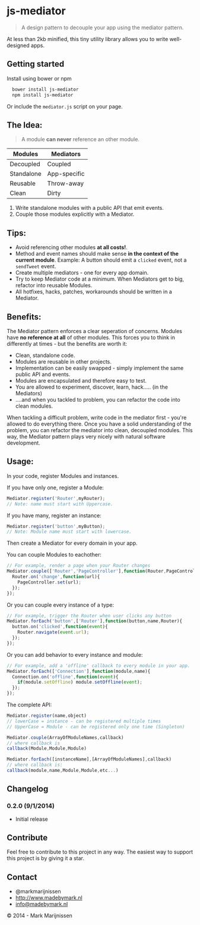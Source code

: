 js-mediator
===============

> A design pattern to decouple your app using the mediator pattern.

At less than 2kb minified, this tiny utility library allows you to write well-designed apps.

## Getting started

Install using bower or npm

```bash
  bower install js-mediator
  npm install js-mediator
```

Or include the `mediator.js` script on your page.

## The Idea:

> A module **can never** reference an other module.

| Modules | Mediators|
|---------|----------|
| Decoupled| Coupled |
| Standalone | App-specific|
| Reusable | Throw-away|
| Clean | Dirty |

1. Write standalone modules with a public API that emit events. 
2. Couple those modules explicitly with a Mediator.

## Tips:

* Avoid referencing other modules **at all costs!**. 
* Method and event names should make sense **in the context of the current module**. Example: A button should emit a `clicked` event, not a `sendTweet` event.
* Create multiple mediators - one for every app domain.
* Try to keep Mediator code at a minimum. When Mediators get to big, refactor into reusable Modules.
* All hotfixes, hacks, patches, workarounds should be written in a Mediator.

## Benefits:

The Mediator pattern enforces a clear seperation of concerns. Modules have **no reference at all** of other modules. This forces you to think in differently at times - but the benefits are worth it:

* Clean, standalone code.
* Modules are reusable in other projects.
* Implementation can be easily swapped - simply implement the same public API and events.
* Modules are encapsulated and therefore easy to test.
* You are allowed to experiment, discover, learn, hack..... (in the Mediators)
* ....and when you tackled to problem, you can refactor the code into clean modules.

When tackling a difficult problem, write code in the mediator first - you're allowed to do everything there. Once you have a solid understanding of the problem, you can refactor the mediator into clean, decoupled modules. This way, the Mediator pattern plays very nicely with natural software development.

## Usage:

In your code, register Modules and instances.

If you have only one, register a Module:
```javascript
Mediator.register('Router',myRouter);
// Note: name must start with Uppercase.
```

If you have many, register an instance:
```javascript
Mediator.register('button',myButton);
// Note: Module name must start with lowercase.
```

Then create a Mediator for every domain in your app.

You can couple Modules to eachother:
```javascript
// For example, render a page when your Router changes
Mediator.couple(['Router','PageController'],function(Router,PageController){
  Router.on('change',function(url){
    PageController.set(url);
  });
});
```

Or you can couple every instance of a type:
```javascript
// For example, trigger the Router when user clicks any button
Mediator.forEach('button',['Router'],function(button,name,Router){
  button.on('clicked',function(event){
    Router.navigate(event.url);
  });
});
```

Or you can add behavior to every instance and module:
```javascript
// For example, add a 'offline' callback to every module in your app.
Mediator.forEach(['Connection'],function(module,name){
  Connection.on('offline',function(event){
    if(module.setOffline) module.setOffline(event);
  });
});
```

The complete API:
```javascript
Mediator.register(name,object)
// lowerCase = instance - can be registered multiple times
// UpperCase = Module - can be registered only one time (Singleton)

Mediator.couple(ArrayOfModuleNames,callback)
// where callback is
callback(Module,Module,Module)

Mediator.forEach([instanceName],[ArrayOfModuleNames],callback)
// where callback is:
callback(module,name,Module,Module,etc...)
```

## Changelog

### 0.2.0 (9/1/2014)

* Initial release

## Contribute

Feel free to contribute to this project in any way. The easiest way to support this project is by giving it a star.

## Contact
-   @markmarijnissen
-   http://www.madebymark.nl
-   info@madebymark.nl

© 2014 - Mark Marijnissen